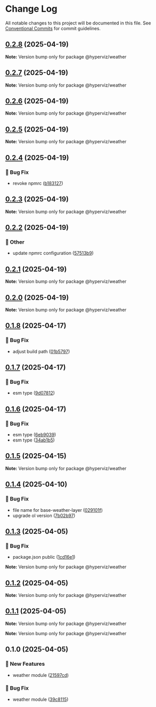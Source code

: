 # Change Log

All notable changes to this project will be documented in this file.
See [Conventional Commits](https://conventionalcommits.org) for commit guidelines.

## [0.2.8](https://github.com/hyperviz/weather/compare/v0.2.7...v0.2.8) (2025-04-19)

**Note:** Version bump only for package @hyperviz/weather





## [0.2.7](https://github.com/hyperviz/weather/compare/v0.2.6...v0.2.7) (2025-04-19)

**Note:** Version bump only for package @hyperviz/weather





## [0.2.6](https://github.com/hyperviz/weather/compare/v0.2.5...v0.2.6) (2025-04-19)

**Note:** Version bump only for package @hyperviz/weather





## [0.2.5](https://github.com/hyperviz/weather/compare/v0.2.4...v0.2.5) (2025-04-19)

**Note:** Version bump only for package @hyperviz/weather





## [0.2.4](https://github.com/hyperviz/weather/compare/v0.2.3...v0.2.4) (2025-04-19)


### :bug: Bug Fix

* revoke npmrc ([b183127](https://github.com/hyperviz/weather/commit/b1831279d34c3c8bb9aa731ff16516d5fcc3d65a))



## [0.2.3](https://github.com/hyperviz/weather/compare/v0.2.2...v0.2.3) (2025-04-19)

**Note:** Version bump only for package @hyperviz/weather





## [0.2.2](https://github.com/hyperviz/weather/compare/v0.2.1...v0.2.2) (2025-04-19)


### :mega: Other

* update npmrc configuration ([57513b9](https://github.com/hyperviz/weather/commit/57513b9ddad5d95c5fa413a6bbf3274778debe35))



## [0.2.1](https://github.com/hyperviz/weather/compare/v0.2.0...v0.2.1) (2025-04-19)

**Note:** Version bump only for package @hyperviz/weather





## [0.2.0](https://github.com/hyperviz/weather/compare/v0.1.8...v0.2.0) (2025-04-19)

**Note:** Version bump only for package @hyperviz/weather





## [0.1.8](https://github.com/hyperviz/weather/compare/v0.1.7...v0.1.8) (2025-04-17)


### :bug: Bug Fix

* adjust build path ([01b5797](https://github.com/hyperviz/weather/commit/01b5797f5a3ad6ac66a389ae702efe60bfb79d66))



## [0.1.7](https://github.com/hyperviz/weather/compare/v0.1.6...v0.1.7) (2025-04-17)


### :bug: Bug Fix

* esm type ([9d07812](https://github.com/hyperviz/weather/commit/9d07812bb82484e5bc4cb672939b18d320358a9a))



## [0.1.6](https://github.com/hyperviz/weather/compare/v0.1.5...v0.1.6) (2025-04-17)


### :bug: Bug Fix

* esm type ([6eb9039](https://github.com/hyperviz/weather/commit/6eb9039b977b071fdc8ec4fb41710bc96cbbe3d3))
* esm type ([34ab1b5](https://github.com/hyperviz/weather/commit/34ab1b5c7b7f44f2a2a35c5a66eacf233820c6f5))



## [0.1.5](https://github.com/heartyoh/hyperviz/compare/v0.1.4...v0.1.5) (2025-04-15)

**Note:** Version bump only for package @hyperviz/weather





## [0.1.4](https://github.com/heartyoh/hyperviz/compare/v0.1.3...v0.1.4) (2025-04-10)


### :bug: Bug Fix

* file name for base-weather-layer ([029101f](https://github.com/heartyoh/hyperviz/commit/029101fee403c0351dd8dfcff7e91f1d5f45c418))
* upgrade ol version ([7b02b97](https://github.com/heartyoh/hyperviz/commit/7b02b978ef8759d24ba2436e3b1105b1ee3e0cf6))



## [0.1.3](https://github.com/heartyoh/hyperviz/compare/v0.1.2...v0.1.3) (2025-04-05)


### :bug: Bug Fix

* package.json public ([1cd16e1](https://github.com/heartyoh/hyperviz/commit/1cd16e11471fb39c7ff57b74dea930c117fdc3e1))





**Note:** Version bump only for package @hyperviz/weather





## [0.1.2](https://github.com/heartyoh/hyperviz/compare/v0.1.1...v0.1.2) (2025-04-05)

**Note:** Version bump only for package @hyperviz/weather





## [0.1.1](https://github.com/heartyoh/hyperviz/compare/v0.1.0...v0.1.1) (2025-04-05)

**Note:** Version bump only for package @hyperviz/weather







**Note:** Version bump only for package @hyperviz/weather





## 0.1.0 (2025-04-05)


### :rocket: New Features

* weather module ([21597cd](https://github.com/heartyoh/hyperviz/commit/21597cd69cd658c09ac7548a4b178f2eabf84ad2))


### :bug: Bug Fix

* weather module ([39c8115](https://github.com/heartyoh/hyperviz/commit/39c8115b68ffd8dbb8fd4c54fa5a3bebfeedc60d))
